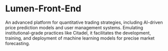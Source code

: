 # Lumen-Front-End
An advanced platform for quantitative trading strategies, including AI-driven price prediction models and user management systems. Emulating institutional-grade practices like Citadel, it facilitates the development, training, and deployment of machine learning models for precise market forecasting.

